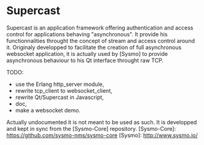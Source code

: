 Supercast
=========


Supercast is an application framework offering authentication and access control for applications behaving "asynchronous". It provide his functionnalities throught the concept of stream and access control around it. Originaly developped to facilitate the creation of full asynchronous websocket application, it is actually used by [Sysmo] to provide asynchronous behaviour to his Qt interface throught raw TCP.


TODO:
* use the Erlang http_server module,
* rewrite tcp_client to websocket_client,
* rewrite Qt/Supercast in Javascript,
* doc,
* make a websocket demo.

Actually undocumented it is not meant to be used as such. It is developped and kept in sync from the [Sysmo-Core] repository.
[Sysmo-Core]: https://github.com/sysmo-nms/sysmo-core
[Sysmo]: http://www.sysmo.io/